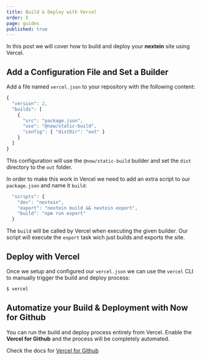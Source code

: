 ```yaml
---
title: Build & Deploy with Vercel
order: 5
page: guides
published: true
---
```


In this post we will cover how to build and deploy your **nextein** site using Vercel.

## Add a Configuration File and Set a Builder

Add a file named `vercel.json` to your repository with the following content:

```js
{
  "version": 2,
  "builds": [
    { 
      "src": "package.json",
      "use": "@now/static-build",
      "config": { "distDir": "out" }
    }
  ]
}
```

This configuration will use the `@now/static-build` builder and set the `dist` directory to the `out` folder.

In order to make this work in Vercel we need to add an extra script to our `package.json` and name it `build`:

```js
  "scripts": {
    "dev": "nextein",
    "export": "nextein build && nextein export",
    "build": "npm run export"
  }
```

The `build` will be called by Vercel when executing the given builder. Our script will execute the `export` task wich just builds and exports the site.


## Deploy with Vercel

Once we setup and configured our `vercel.json` we can use the `vercel` CLI to manually trigger the build and deploy process:

```bash
$ vercel
```

## Automatize your Build & Deployment with Now for Github

You can run the build and deploy process entirely from Vercel. Enable the **Vercel for Github** and the process will be completely automated.

Check the docs for [Vercel for Github](https://vercel.com/docs/git-integrations/vercel-for-github)
